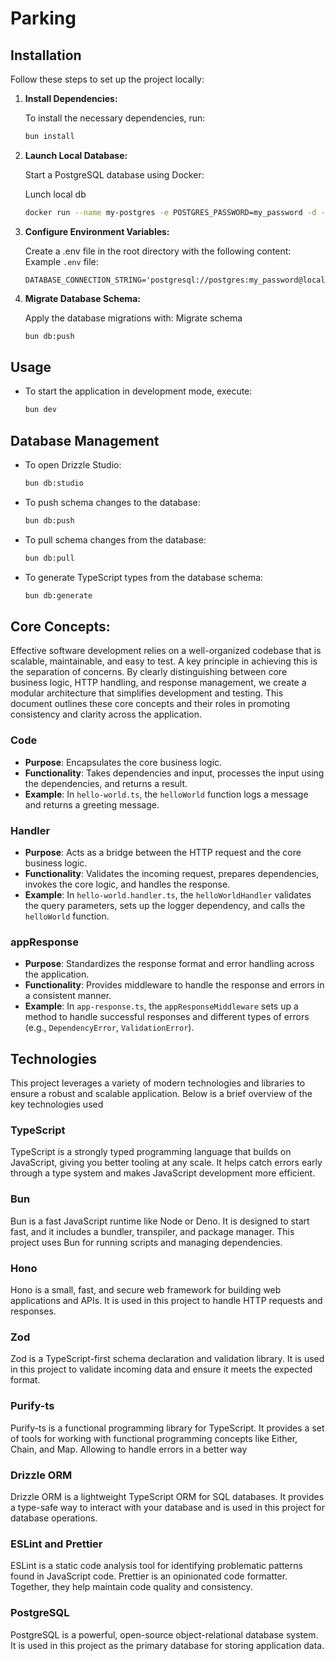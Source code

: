 # Parking

## Installation

Follow these steps to set up the project locally:

1. **Install Dependencies:**

   To install the necessary dependencies, run:

   ```sh
   bun install
   ```

2. **Launch Local Database:**

   Start a PostgreSQL database using Docker:

   Lunch local db

   ```sh
   docker run --name my-postgres -e POSTGRES_PASSWORD=my_password -d -p 5432:5432 postgres
   ```

3. **Configure Environment Variables:**

   Create a .env file in the root directory with the following content:
   Example `.env` file:

   ```env
   DATABASE_CONNECTION_STRING='postgresql://postgres:my_password@localhost:5432/postgres'
   ```

4. **Migrate Database Schema:**

   Apply the database migrations with:
   Migrate schema

   ```sh
   bun db:push
   ```

## Usage

- To start the application in development mode, execute:

  ```sh
  bun dev
  ```

## Database Management

- To open Drizzle Studio:

  ```sh
  bun db:studio
  ```

- To push schema changes to the database:

  ```sh
  bun db:push
  ```

- To pull schema changes from the database:

  ```sh
  bun db:pull
  ```

- To generate TypeScript types from the database schema:

  ```sh
  bun db:generate
  ```

## Core Concepts:

Effective software development relies on a well-organized codebase that is scalable, maintainable, and easy to test. A key principle in achieving this is the separation of concerns. By clearly distinguishing between core business logic, HTTP handling, and response management, we create a modular architecture that simplifies development and testing. This document outlines these core concepts and their roles in promoting consistency and clarity across the application.

### Code

- **Purpose**: Encapsulates the core business logic.
- **Functionality**: Takes dependencies and input, processes the input using the dependencies, and returns a result.
- **Example**: In `hello-world.ts`, the `helloWorld` function logs a message and returns a greeting message.

### Handler

- **Purpose**: Acts as a bridge between the HTTP request and the core business logic.
- **Functionality**: Validates the incoming request, prepares dependencies, invokes the core logic, and handles the response.
- **Example**: In `hello-world.handler.ts`, the `helloWorldHandler` validates the query parameters, sets up the logger dependency, and calls the `helloWorld` function.

### appResponse

- **Purpose**: Standardizes the response format and error handling across the application.
- **Functionality**: Provides middleware to handle the response and errors in a consistent manner.
- **Example**: In `app-response.ts`, the `appResponseMiddleware` sets up a method to handle successful responses and different types of errors (e.g., `DependencyError`, `ValidationError`).

## Technologies

This project leverages a variety of modern technologies and libraries to ensure a robust and scalable application. Below is a brief overview of the key technologies used

### TypeScript

TypeScript is a strongly typed programming language that builds on JavaScript, giving you better tooling at any scale. It helps catch errors early through a type system and makes JavaScript development more efficient.

### Bun

Bun is a fast JavaScript runtime like Node or Deno. It is designed to start fast, and it includes a bundler, transpiler, and package manager. This project uses Bun for running scripts and managing dependencies.

### Hono

Hono is a small, fast, and secure web framework for building web applications and APIs. It is used in this project to handle HTTP requests and responses.

### Zod

Zod is a TypeScript-first schema declaration and validation library. It is used in this project to validate incoming data and ensure it meets the expected format.

### Purify-ts

Purify-ts is a functional programming library for TypeScript. It provides a set of tools for working with functional programming concepts like Either, Chain, and Map. Allowing to handle errors in a better way

### Drizzle ORM

Drizzle ORM is a lightweight TypeScript ORM for SQL databases. It provides a type-safe way to interact with your database and is used in this project for database operations.

### ESLint and Prettier

ESLint is a static code analysis tool for identifying problematic patterns found in JavaScript code. Prettier is an opinionated code formatter. Together, they help maintain code quality and consistency.

### PostgreSQL

PostgreSQL is a powerful, open-source object-relational database system. It is used in this project as the primary database for storing application data.

